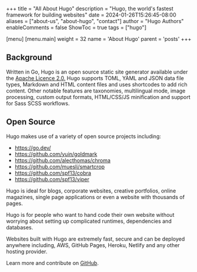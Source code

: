 +++
title = "All About Hugo"
description = "Hugo, the world's fastest framework for building websites"
date = 2024-01-26T15:26:45-08:00
aliases = ["about-us", "about-hugo", "contact"]
author = "Hugo Authors"
enableComments = false
ShowToc = true
tags = ["hugo"]

[menu]
 [menu.main]
  weight = 32
  name = 'About Hugo'
  parent = 'posts'
+++

## Background  

Written in Go, Hugo is an open source static site generator available under the [Apache Licence 2.0.](https://github.com/gohugoio/hugo/blob/master/LICENSE) Hugo supports TOML, YAML and JSON data file types, Markdown and HTML content files and uses shortcodes to add rich content. Other notable features are taxonomies, multilingual mode, image processing, custom output formats, HTML/CSS/JS minification and support for Sass SCSS workflows.

## Open Source

Hugo makes use of a variety of open source projects including:

* https://go.dev/
* https://github.com/yuin/goldmark
* https://github.com/alecthomas/chroma
* https://github.com/muesli/smartcrop
* https://github.com/spf13/cobra
* https://github.com/spf13/viper

Hugo is ideal for blogs, corporate websites, creative portfolios, online magazines, single page applications or even a website with thousands of pages.

Hugo is for people who want to hand code their own website without worrying about setting up complicated runtimes, dependencies and databases.

Websites built with Hugo are extremely fast, secure and can be deployed anywhere including, AWS, GitHub Pages, Heroku, Netlify and any other hosting provider.

Learn more and contribute on [GitHub](https://github.com/gohugoio).
